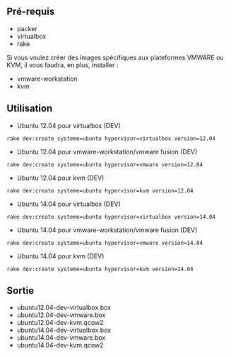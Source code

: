 ## Pré-requis

* packer
* virtualbox
* rake

Si vous voulez créer des images spécifiques aux plateformes VMWARE ou KVM, il vous faudra, en plus, installer :

* vmware-workstation
* kvm


## Utilisation

* Ubuntu 12.04 pour virtualbox (DEV)
```
rake dev:create systeme=ubuntu hypervisor=virtualbox version=12.04
```
* Ubuntu 12.04 pour vmware-workstation/vmware fusion (DEV)
```
rake dev:create systeme=ubuntu hypervisor=vmware version=12.04
```
* Ubuntu 12.04 pour kvm (DEV)
```
rake dev:create systeme=ubuntu hypervisor=kvm version=12.04
```
* Ubuntu 14.04 pour virtualbox (DEV)
```
rake dev:create systeme=ubuntu hypervisor=virtualbox version=14.04
```
* Ubuntu 14.04 pour vmware-workstation/vmware fusion (DEV)
```
rake dev:create systeme=ubuntu hypervisor=vmware version=14.04
```
* Ubuntu 14.04 pour kvm (DEV)
```
rake dev:create systeme=ubuntu hypervisor=kvm version=14.04
```

## Sortie

* ubuntu12.04-dev-virtualbox.box
* ubuntu12.04-dev-vmware.box
* ubuntu12.04-dev-kvm.qcow2
* ubuntu14.04-dev-virtualbox.box
* ubuntu14.04-dev-vmware.box
* ubuntu14.04-dev-kvm.qcow2
